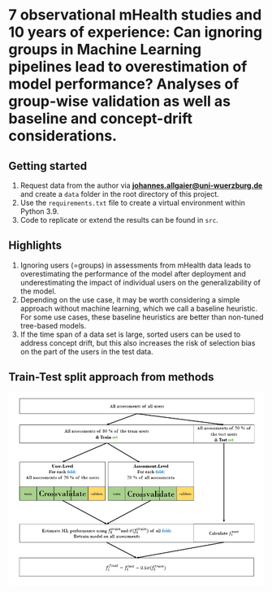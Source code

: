 # 7 observational mHealth studies and 10 years of experience: Can ignoring groups in Machine Learning pipelines lead to overestimation of model performance? Analyses of group-wise validation as well as baseline and concept-drift considerations.

## Getting started
1. Request data from the author via **johannes.allgaier@uni-wuerzburg.de** and create a ``data`` folder in the root directory of this project.
2. Use the `requirements.txt` file to create a virtual environment within Python 3.9.
3. Code to replicate or extend the results can be found in ``src``.

## Highlights
1. Ignoring users (=groups) in assessments from mHealth data leads to overestimating the performance of the model after deployment and underestimating the impact of individual users on the generalizability of the model.
2. Depending on the use case, it may be worth considering a simple approach without machine learning, which we call a baseline heuristic. For some use cases, these baseline heuristics are better than non-tuned tree-based models.
3. If the time span of a data set is large, sorted users can be used to address concept drift, but this also increases the risk of selection bias on the part of the users in the test data.

## Train-Test split approach from methods
![Image](results/d02_plots/cross_val.png)

